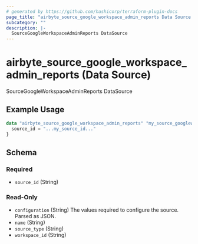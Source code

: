 ```yaml
---
# generated by https://github.com/hashicorp/terraform-plugin-docs
page_title: "airbyte_source_google_workspace_admin_reports Data Source - terraform-provider-airbyte"
subcategory: ""
description: |-
  SourceGoogleWorkspaceAdminReports DataSource
---
```


# airbyte_source_google_workspace_admin_reports (Data Source)

SourceGoogleWorkspaceAdminReports DataSource

## Example Usage

```terraform
data "airbyte_source_google_workspace_admin_reports" "my_source_googleworkspaceadminreports" {
  source_id = "...my_source_id..."
}
```

<!-- schema generated by tfplugindocs -->
## Schema

### Required

- `source_id` (String)

### Read-Only

- `configuration` (String) The values required to configure the source. Parsed as JSON.
- `name` (String)
- `source_type` (String)
- `workspace_id` (String)


